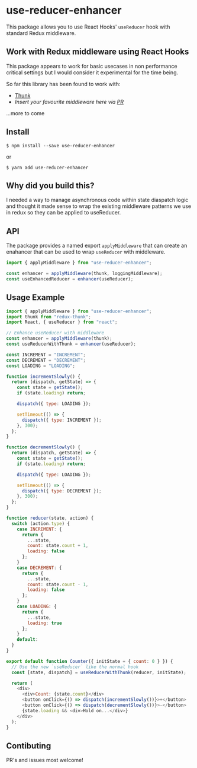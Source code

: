 # use-reducer-enhancer

This package allows you to use React Hooks' `useReducer` hook with standard Redux middleware.

## Work with Redux middleware using React Hooks

This package appears to work for basic usecases in non performance critical settings but I would consider it experimental for the time being.

So far this library has been found to work with:

* [Thunk](examples/thunk)
* *Insert your favourite middleware here via [PR](https://github.com/ryardley/use-reducer-enhancer/pulls)*

...more to come

## Install

```
$ npm install --save use-reducer-enhancer
```

or

```
$ yarn add use-reducer-enhancer
```

## Why did you build this?

I needed a way to manage asynchronous code within state diaspatch logic and thought it made sense to wrap the existing middleware patterns we use in redux so they can be applied to useReducer.

## API

The package provides a named export `applyMiddleware` that can create an enahancer that can be used to wrap `useReducer` with middleware.

```javascript
import { applyMiddleware } from "use-reducer-enhancer";

const enhancer = applyMiddleware(thunk, loggingMiddleware);
const useEnhancedReducer = enhancer(useReducer);
```

## Usage Example

```javascript
import { applyMiddleware } from "use-reducer-enhancer";
import thunk from "redux-thunk";
import React, { useReducer } from "react";

// Enhance useReducer with middleware
const enhancer = applyMiddleware(thunk);
const useReducerWithThunk = enhancer(useReducer);

const INCREMENT = "INCREMENT";
const DECREMENT = "DECREMENT";
const LOADING = "LOADING";

function incrementSlowly() {
  return (dispatch, getState) => {
    const state = getState();
    if (state.loading) return;

    dispatch({ type: LOADING });

    setTimeout(() => {
      dispatch({ type: INCREMENT });
    }, 300);
  };
}

function decrementSlowly() {
  return (dispatch, getState) => {
    const state = getState();
    if (state.loading) return;

    dispatch({ type: LOADING });

    setTimeout(() => {
      dispatch({ type: DECREMENT });
    }, 300);
  };
}

function reducer(state, action) {
  switch (action.type) {
    case INCREMENT: {
      return {
        ...state,
        count: state.count + 1,
        loading: false
      };
    }
    case DECREMENT: {
      return {
        ...state,
        count: state.count - 1,
        loading: false
      };
    }
    case LOADING: {
      return {
        ...state,
        loading: true
      };
    }
    default:
  }
}

export default function Counter({ initState = { count: 0 } }) {
  // Use the new `useReducer` like the normal hook
  const [state, dispatch] = useReducerWithThunk(reducer, initState);

  return (
    <div>
      <div>Count: {state.count}</div>
      <button onClick={() => dispatch(incrementSlowly())}>+</button>
      <button onClick={() => dispatch(decrementSlowly())}>-</button>
      {state.loading && <div>Hold on...</div>}
    </div>
  );
}
```

## Contibuting 

PR's and issues most welcome! 
